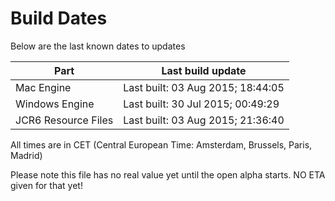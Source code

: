 # Build Dates

Below are the last known dates to updates

Part | Last build update
-----|-----
Mac Engine | Last built: 03 Aug 2015; 18:44:05
Windows Engine | Last built: 30 Jul 2015; 00:49:29
JCR6 Resource Files | Last built: 03 Aug 2015; 21:36:40
All times are in CET (Central European Time: Amsterdam, Brussels, Paris, Madrid)


Please note this file has no real value yet until the open alpha starts. NO ETA given for that yet!
